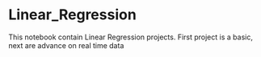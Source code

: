# Linear_Regression
This notebook contain Linear Regression projects. First project is a basic, next are advance on real time data
